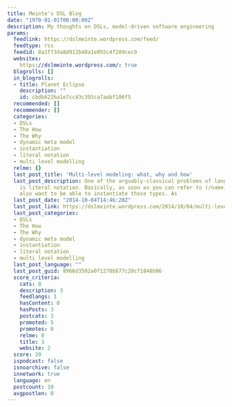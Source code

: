 ```yaml
---
title: Meinte's DSL Blog
date: "1970-01-01T00:00:00Z"
description: My thoughts on DSLs, model-driven software engineering
params:
  feedlink: https://dslmeinte.wordpress.com/feed/
  feedtype: rss
  feedid: 8a1f73da8d912b40a1e055c4f289cec9
  websites:
    https://dslmeinte.wordpress.com/: true
  blogrolls: []
  in_blogrolls:
  - title: Planet Eclipse
    description: ""
    id: cbdb622ba1e7cc43c393ca7aabf106f5
  recommended: []
  recommender: []
  categories:
  - DSLs
  - The How
  - The Why
  - dynamic meta model
  - instantiation
  - literal notation
  - multi level modelling
  relme: {}
  last_post_title: 'Multi-level modeling: what, why and how'
  last_post_description: One of the arguably-classical problems of language engineering
    is literal notation. Basically, as soon as you can refer to (/name) types, you’d
    also want to be able to instantiate those types. As
  last_post_date: "2014-10-04T14:46:28Z"
  last_post_link: https://dslmeinte.wordpress.com/2014/10/04/multi-level-modeling-what-why-and-how/
  last_post_categories:
  - DSLs
  - The How
  - The Why
  - dynamic meta model
  - instantiation
  - literal notation
  - multi level modelling
  last_post_language: ""
  last_post_guid: 8966d3502a0f1270b877c20cf1848b06
  score_criteria:
    cats: 0
    description: 3
    feedlangs: 1
    hasContent: 0
    hasPosts: 3
    postcats: 3
    promoted: 5
    promotes: 0
    relme: 0
    title: 3
    website: 2
  score: 20
  ispodcast: false
  isnoarchive: false
  innetwork: true
  language: en
  postcount: 10
  avgpostlen: 0
---
```

